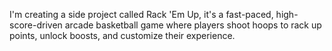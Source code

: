 I'm creating a side project called Rack 'Em Up, it's a fast-paced, high-score-driven arcade basketball game where players shoot hoops to rack up points, unlock boosts, and customize their experience.
